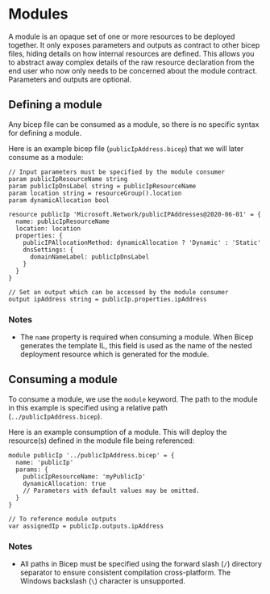 # Modules

A module is an opaque set of one or more resources to be deployed together. It only exposes parameters and outputs as contract to other bicep files, hiding details on how internal resources are defined. This allows you to abstract away complex details of the raw resource declaration from the end user who now only needs to be concerned about the module contract. Parameters and outputs are optional.

## Defining a module

Any bicep file can be consumed as a module, so there is no specific syntax for defining a module.

Here is an example bicep file (`publicIpAddress.bicep`) that we will later consume as a module:
```bicep
// Input parameters must be specified by the module consumer
param publicIpResourceName string
param publicIpDnsLabel string = publicIpResourceName
param location string = resourceGroup().location
param dynamicAllocation bool

resource publicIp 'Microsoft.Network/publicIPAddresses@2020-06-01' = {
  name: publicIpResourceName
  location: location
  properties: {
    publicIPAllocationMethod: dynamicAllocation ? 'Dynamic' : 'Static'
    dnsSettings: {
      domainNameLabel: publicIpDnsLabel
    }
  }
}

// Set an output which can be accessed by the module consumer
output ipAddress string = publicIp.properties.ipAddress
```

### Notes
* The `name` property is required when consuming a module. When Bicep generates the template IL, this field is used as the name of the nested deployment resource which is generated for the module.

## Consuming a module

To consume a module, we use the `module` keyword. The path to the module in this example is specified using a relative path (`../publicIpAddress.bicep`).

Here is an example consumption of a module. This will deploy the resource(s) defined in the module file being referenced:
```bicep
module publicIp '../publicIpAddress.bicep' = {
  name: 'publicIp'
  params: {
    publicIpResourceName: 'myPublicIp'
    dynamicAllocation: true
    // Parameters with default values may be omitted.
  }
}

// To reference module outputs
var assignedIp = publicIp.outputs.ipAddress
```

### Notes
* All paths in Bicep must be specified using the forward slash (`/`) directory separator to ensure consistent compilation cross-platform. The Windows backslash (`\`) character is unsupported.